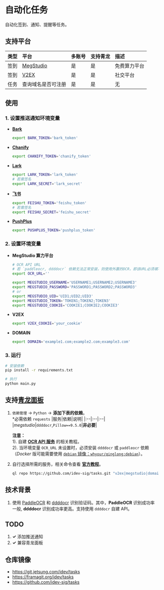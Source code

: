 # 自动化**任务**

自动化签到、通知、提醒等任务。

## 支持平台

| 类型 | 平台                                     | 多账号 | 支持青龙 | 描述         |
| :--- | :--------------------------------------- | :----- | :------- | :----------- |
| 签到 | [MegStudio](https://studio.brainpp.com/) | 是     | 是       | 免费算力平台 |
| 签到 | [V2EX](https://www.v2ex.com/)            | 是     | 是       | 社交平台     |
| 任务 | 查询域名是否可注册                       | 是     | 是       | 无           |

## 使用

### 1. 设置推送通知环境变量

- **[Bark](https://github.com/finb/bark)**

  ```bash
  export BARK_TOKEN='bark_token'
  ```

- **[Chanify](https://github.com/chanify/chanify)**

  ```bash
  export CHANIFY_TOKEN='chanify_token'
  ```

- **[Lark](https://open.larksuite.com/document/client-docs/bot-v3/add-custom-bot#756b882f)**

  ```bash
  export LARK_TOKEN='lark_token'
  # 若需签名
  export LARK_SECRET='lark_secret'
  ```

- **[飞书](https://open.feishu.cn/document/client-docs/bot-v3/add-custom-bot#756b882f)**

  ```bash
  export FEISHU_TOKEN='feishu_token'
  # 若需签名
  export FEISHU_SECRET='feishu_secret'
  ```

- **[PushPlus](http://www.pushplus.plus/push1.html)**

  ```bash
  export PUSHPLUS_TOKEN='pushplus_token'
  ```

### 2. 设置环境变量

- **MegStudio 算力平台**

  ```bash
  # OCR API URL
  # 若 `paddleocr, ddddocr` 依赖无法正常安装，则使用外置的OCR，即该URL必须填写
  export OCR_URL=''

  export MEGSTUDIO_USERNAME='USERNAME1;USERNAME2;USERNAME3'
  export MEGSTUDIO_PASSWORD='PASSWORD1;PASSWORD2;PASSWORD3'
  # or
  export MEGSTUDIO_UID='UID1;UID2;UID3'
  export MEGSTUDIO_TOKEN='TOKEN1;TOKEN2;TOKEN3'
  export MEGSTUDIO_COOKIE='COOKIE1;COOKIE2;COOKIE3'
  ```

- **V2EX**

  ```bash
  export V2EX_COOKIE='your_cookie'
  ```

- **DOMAIN**

  ```bash
  export DOMAIN='example1.com;example2.com;example3.com'
  ```

### 3. 运行

```bash
# 安装依赖
pip install -r requirements.txt

# 执行
python main.py
```

## 支持[青龙面板](https://github.com/whyour/qinglong)

1.  `依赖管理` -> `Python` -> **添加下表的依赖**。  
    \*必需依赖 `requests`
    |服务|依赖|说明|
    |:--|:--|:--|
    |_megstudio_|`ddddocr`,`Pillow==9.5.0`|**非必要**|

    **注意：**  
    1). 自建 **[OCR API 服务](https://github.com/sml2h3/ocr_api_server)** 的相关教程。  
    2). 当环境变量 `OCR_URL` 未设置时，必须安装 `ddddocr` 或 `paddleocr` 依赖（_Docker_ 版可能需要使用 [`debian` 镜像：`whyour/qinglong:debian`](https://github.com/whyour/qinglong#docker)）。

2.  自行选择所需的服务，相关命令查看 **[官方教程](https://github.com/whyour/qinglong#%E5%86%85%E7%BD%AE%E5%91%BD%E4%BB%A4)**。

    ```bash
    ql repo https://github.com/idev-sig/tasks.git "v2ex|megstudio|domain" "main" "ocr"
    ```

## 技术背景

1. 使用 [PaddleOCR](https://github.com/PaddlePaddle/PaddleOCR) 和 [ddddocr](https://github.com/sml2h3/ddddocr) 识别验证码。其中，**PaddleOCR** 识别成功率一般, **ddddocr** 识别成功率更高。支持使用 `ddddocr` 自建 API。

## TODO

1. **&checkmark;** 添加推送通知
2. **&checkmark;** 兼容青龙面板

## 仓库镜像

- https://git.jetsung.com/idev/tasks
- https://framagit.org/idev/tasks
- https://github.com/idev-sig/tasks
